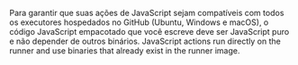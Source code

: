 Para garantir que suas ações de JavaScript sejam compatíveis com todos os executores hospedados no GitHub (Ubuntu, Windows e macOS), o código JavaScript empacotado que você escreve deve ser JavaScript puro e não depender de outros binários. JavaScript actions run directly on the runner and use binaries that already exist in the runner image.
